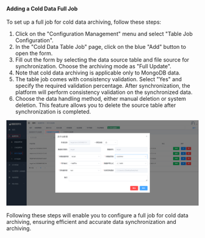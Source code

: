 #### Adding a Cold Data Full Job

To set up a full job for cold data archiving, follow these steps:

1. Click on the "Configuration Management" menu and select "Table Job Configuration".
2. In the "Cold Data Table Job" page, click on the blue "Add" button to open the form.
3. Fill out the form by selecting the data source table and file source for synchronization. Choose the archiving mode as "Full Update".
4. Note that cold data archiving is applicable only to MongoDB data.
5. The table job comes with consistency validation. Select "Yes" and specify the required validation percentage. After synchronization, the platform will perform consistency validation on the synchronized data.
6. Choose the data handling method, either manual deletion or system deletion. This feature allows you to delete the source table after synchronization is completed.

![Cold Data Full Job](../../images/whaleal-data/image-20230621134941459.png)

Following these steps will enable you to configure a full job for cold data archiving, ensuring efficient and accurate data synchronization and archiving.
